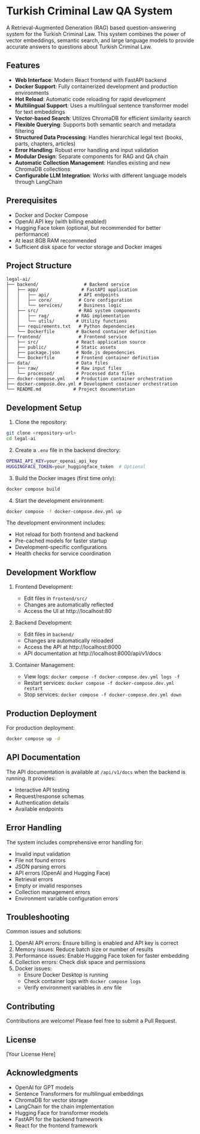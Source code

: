 # Turkish Criminal Law QA System

A Retrieval-Augmented Generation (RAG) based question-answering system for the Turkish Criminal Law. This system combines the power of vector embeddings, semantic search, and large language models to provide accurate answers to questions about Turkish Criminal Law.

## Features

- **Web Interface**: Modern React frontend with FastAPI backend
- **Docker Support**: Fully containerized development and production environments
- **Hot Reload**: Automatic code reloading for rapid development
- **Multilingual Support**: Uses a multilingual sentence transformer model for text embeddings
- **Vector-based Search**: Utilizes ChromaDB for efficient similarity search
- **Flexible Querying**: Supports both semantic search and metadata filtering
- **Structured Data Processing**: Handles hierarchical legal text (books, parts, chapters, articles)
- **Error Handling**: Robust error handling and input validation
- **Modular Design**: Separate components for RAG and QA chain
- **Automatic Collection Management**: Handles existing and new ChromaDB collections
- **Configurable LLM Integration**: Works with different language models through LangChain

## Prerequisites

- Docker and Docker Compose
- OpenAI API key (with billing enabled)
- Hugging Face token (optional, but recommended for better performance)
- At least 8GB RAM recommended
- Sufficient disk space for vector storage and Docker images

## Project Structure

```
legal-ai/
├── backend/                 # Backend service
│   ├── app/                # FastAPI application
│   │   ├── api/           # API endpoints
│   │   ├── core/          # Core configuration
│   │   └── services/      # Business logic
│   ├── src/               # RAG system components
│   │   ├── rag/          # RAG implementation
│   │   └── utils/        # Utility functions
│   ├── requirements.txt   # Python dependencies
│   └── Dockerfile        # Backend container definition
├── frontend/              # Frontend service
│   ├── src/              # React application source
│   ├── public/           # Static assets
│   ├── package.json      # Node.js dependencies
│   └── Dockerfile        # Frontend container definition
├── data/                 # Data files
│   ├── raw/              # Raw input files
│   └── processed/        # Processed data files
├── docker-compose.yml    # Production container orchestration
├── docker-compose.dev.yml # Development container orchestration
└── README.md            # Project documentation
```

## Development Setup

1. Clone the repository:
```bash
git clone <repository-url>
cd legal-ai
```

2. Create a `.env` file in the backend directory:
```bash
OPENAI_API_KEY=your_openai_api_key
HUGGINGFACE_TOKEN=your_huggingface_token  # Optional
```

3. Build the Docker images (first time only):
```bash
docker compose build
```

4. Start the development environment:
```bash
docker compose -f docker-compose.dev.yml up
```

The development environment includes:
- Hot reload for both frontend and backend
- Pre-cached models for faster startup
- Development-specific configurations
- Health checks for service coordination

## Development Workflow

1. Frontend Development:
   - Edit files in `frontend/src/`
   - Changes are automatically reflected
   - Access the UI at http://localhost:80

2. Backend Development:
   - Edit files in `backend/`
   - Changes are automatically reloaded
   - Access the API at http://localhost:8000
   - API documentation at http://localhost:8000/api/v1/docs

3. Container Management:
   - View logs: `docker compose -f docker-compose.dev.yml logs -f`
   - Restart services: `docker compose -f docker-compose.dev.yml restart`
   - Stop services: `docker compose -f docker-compose.dev.yml down`

## Production Deployment

For production deployment:

```bash
docker compose up -d
```

## API Documentation

The API documentation is available at `/api/v1/docs` when the backend is running. It provides:
- Interactive API testing
- Request/response schemas
- Authentication details
- Available endpoints

## Error Handling

The system includes comprehensive error handling for:
- Invalid input validation
- File not found errors
- JSON parsing errors
- API errors (OpenAI and Hugging Face)
- Retrieval errors
- Empty or invalid responses
- Collection management errors
- Environment variable configuration errors

## Troubleshooting

Common issues and solutions:
1. OpenAI API errors: Ensure billing is enabled and API key is correct
2. Memory issues: Reduce batch size or number of results
3. Performance issues: Enable Hugging Face token for faster embedding
4. Collection errors: Check disk space and permissions
5. Docker issues: 
   - Ensure Docker Desktop is running
   - Check container logs with `docker compose logs`
   - Verify environment variables in .env file

## Contributing

Contributions are welcome! Please feel free to submit a Pull Request.

## License

[Your License Here]

## Acknowledgments

- OpenAI for GPT models
- Sentence Transformers for multilingual embeddings
- ChromaDB for vector storage
- LangChain for the chain implementation
- Hugging Face for transformer models
- FastAPI for the backend framework
- React for the frontend framework
